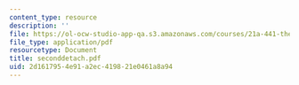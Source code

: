 ```yaml
---
content_type: resource
description: ''
file: https://ol-ocw-studio-app-qa.s3.amazonaws.com/courses/21a-441-the-conquest-of-america-spring-2004/2d1617954e91a2ec419821e0461a8a94_seconddetach.pdf
file_type: application/pdf
resourcetype: Document
title: seconddetach.pdf
uid: 2d161795-4e91-a2ec-4198-21e0461a8a94
---
```

